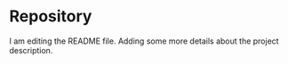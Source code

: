 # Repository
I am editing the README file. Adding some more details about the project description.

